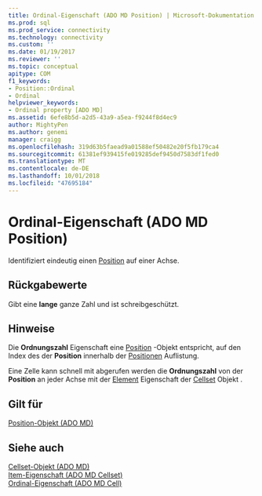 ```yaml
---
title: Ordinal-Eigenschaft (ADO MD Position) | Microsoft-Dokumentation
ms.prod: sql
ms.prod_service: connectivity
ms.technology: connectivity
ms.custom: ''
ms.date: 01/19/2017
ms.reviewer: ''
ms.topic: conceptual
apitype: COM
f1_keywords:
- Position::Ordinal
- Ordinal
helpviewer_keywords:
- Ordinal property [ADO MD]
ms.assetid: 6efe8b5d-a2d5-43a9-a5ea-f9244f8d4ec9
author: MightyPen
ms.author: genemi
manager: craigg
ms.openlocfilehash: 319d63b5faead9a01588ef50482e20f5fb179ca4
ms.sourcegitcommit: 61381ef939415fe019285def9450d7583df1fed0
ms.translationtype: MT
ms.contentlocale: de-DE
ms.lasthandoff: 10/01/2018
ms.locfileid: "47695184"
---
```

# <a name="ordinal-property-ado-md-position"></a>Ordinal-Eigenschaft (ADO MD Position)
Identifiziert eindeutig einen [Position](../../../ado/reference/ado-md-api/position-object-ado-md.md) auf einer Achse.  
  
## <a name="return-values"></a>Rückgabewerte  
 Gibt eine **lange** ganze Zahl und ist schreibgeschützt.  
  
## <a name="remarks"></a>Hinweise  
 Die **Ordnungszahl** Eigenschaft eine [Position](../../../ado/reference/ado-md-api/position-object-ado-md.md) -Objekt entspricht, auf den Index des der **Position** innerhalb der [Positionen](../../../ado/reference/ado-md-api/positions-collection-ado-md.md) Auflistung.  
  
 Eine Zelle kann schnell mit abgerufen werden die **Ordnungszahl** von der **Position** an jeder Achse mit der [Element](../../../ado/reference/ado-md-api/item-property-ado-md-cellset.md) Eigenschaft der [Cellset](../../../ado/reference/ado-md-api/cellset-object-ado-md.md) Objekt .  
  
## <a name="applies-to"></a>Gilt für  
 [Position-Objekt (ADO MD)](../../../ado/reference/ado-md-api/position-object-ado-md.md)  
  
## <a name="see-also"></a>Siehe auch  
 [Cellset-Objekt (ADO MD)](../../../ado/reference/ado-md-api/cellset-object-ado-md.md)   
 [Item-Eigenschaft (ADO MD Cellset)](../../../ado/reference/ado-md-api/item-property-ado-md-cellset.md)   
 [Ordinal-Eigenschaft (ADO MD Cell)](../../../ado/reference/ado-md-api/ordinal-property-ado-md-cell.md)
